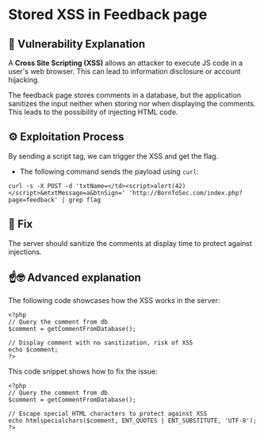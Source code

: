 # Stored XSS in Feedback page

## 📖 Vulnerability Explanation
A **Cross Site Scripting (XSS)** allows an attacker to execute JS code in a user's web browser. This can lead to information disclosure or account hijacking.

The feedback page stores comments in a database, but the application sanitizes the input neither when storing nor when displaying the comments. This leads to the possibility of injecting HTML code.

## ⚙️ Exploitation Process
By sending a script tag, we can trigger the XSS and get the flag.

- The following command sends the payload using ```curl```:

```
curl -s -X POST -d 'txtName=</td><script>alert(42)</script>&mtxtMessage=a&btnSign=' 'http://BornToSec.com/index.php?page=feedback' | grep flag
```

## 🔧 Fix
The server should sanitize the comments at display time to protect against injections.

## ☝️🤓 Advanced explanation
The following code showcases how the XSS works in the server:

```
<?php
// Query the comment from db
$comment = getCommentFromDatabase();

// Display comment with no sanitization, risk of XSS
echo $comment;
?>
```

This code snippet shows how to fix the issue:

```
<?php
// Query the comment from db
$comment = getCommentFromDatabase();

// Escape special HTML characters to protect against XSS
echo htmlspecialchars($comment, ENT_QUOTES | ENT_SUBSTITUTE, 'UTF-8');
?>
```